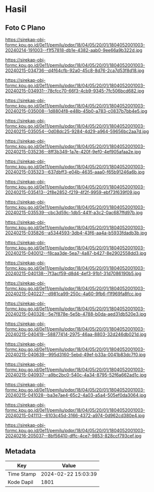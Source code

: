 # Hasil

## Foto C Plano

https://sirekap-obj-formc.kpu.go.id/0e11/pemilu/pdpr/18/04/05/20/01/1804052001003-20240214-191003--f1f57818-db1e-4382-aab0-9ee66a9b322d.jpg

https://sirekap-obj-formc.kpu.go.id/0e11/pemilu/pdpr/18/04/05/20/01/1804052001003-20240215-034736--d4f64cfb-92a0-45c8-8d76-2ca7d53f8d18.jpg

https://sirekap-obj-formc.kpu.go.id/0e11/pemilu/pdpr/18/04/05/20/01/1804052001003-20240215-034931--78cfcc70-66f3-4cb9-9345-7fc506bcd682.jpg

https://sirekap-obj-formc.kpu.go.id/0e11/pemilu/pdpr/18/04/05/20/01/1804052001003-20240215-035008--1d8804f8-e48b-45b0-a783-c0837b7bb4e5.jpg

https://sirekap-obj-formc.kpu.go.id/0e11/pemilu/pdpr/18/04/05/20/01/1804052001003-20240215-035054--0d08dc25-9284-4d29-a964-59656bc2aa7d.jpg

https://sirekap-obj-formc.kpu.go.id/0e11/pemilu/pdpr/18/04/05/20/01/1804052001003-20240215-035236--8ff3b349-1a7e-420f-9ef0-4ef905afaa2e.jpg

https://sirekap-obj-formc.kpu.go.id/0e11/pemilu/pdpr/18/04/05/20/01/1804052001003-20240215-035323--637dbff3-e04b-4635-aaa0-f65b91246a6b.jpg

https://sirekap-obj-formc.kpu.go.id/0e11/pemilu/pdpr/18/04/05/20/01/1804052001003-20240215-035413--2f8e2852-f219-4f2f-9959-ebf73f639f09.jpg

https://sirekap-obj-formc.kpu.go.id/0e11/pemilu/pdpr/18/04/05/20/01/1804052001003-20240215-035539--cbc3d59c-1db5-441f-a3c2-0ac687ffd97b.jpg

https://sirekap-obj-formc.kpu.go.id/0e11/pemilu/pdpr/18/04/05/20/01/1804052001003-20240215-035826--a5344593-3db4-43f6-aa4a-b5933fdadb3b.jpg

https://sirekap-obj-formc.kpu.go.id/0e11/pemilu/pdpr/18/04/05/20/01/1804052001003-20240215-040012--f8caa3de-5ea7-4a87-b427-8e2902558dd3.jpg

https://sirekap-obj-formc.kpu.go.id/0e11/pemilu/pdpr/18/04/05/20/01/1804052001003-20240215-040138--7f3acf59-d8d4-4ef3-91b1-31d7086190b5.jpg

https://sirekap-obj-formc.kpu.go.id/0e11/pemilu/pdpr/18/04/05/20/01/1804052001003-20240215-040227--d981ca99-250c-4a60-9fb6-f1f969fa8fcc.jpg

https://sirekap-obj-formc.kpu.go.id/0e11/pemilu/pdpr/18/04/05/20/01/1804052001003-20240215-040326--5e7f878e-5e5b-4788-b0da-aed31db520e3.jpg

https://sirekap-obj-formc.kpu.go.id/0e11/pemilu/pdpr/18/04/05/20/01/1804052001003-20240215-040419--58877414-2975-46aa-8803-32d246db021d.jpg

https://sirekap-obj-formc.kpu.go.id/0e11/pemilu/pdpr/18/04/05/20/01/1804052001003-20240215-040639--995d3160-5ebd-49ef-b33a-0041b83dc7f0.jpg

https://sirekap-obj-formc.kpu.go.id/0e11/pemilu/pdpr/18/04/05/20/01/1804052001003-20240215-040937--a9bc2bc0-540c-4a34-8795-52f6a662ad1c.jpg

https://sirekap-obj-formc.kpu.go.id/0e11/pemilu/pdpr/18/04/05/20/01/1804052001003-20240215-041028--ba3e7ae4-65c2-4a03-a5a4-505ef0da3064.jpg

https://sirekap-obj-formc.kpu.go.id/0e11/pemilu/pdpr/18/04/05/20/01/1804052001003-20240215-041113--6103c45d-3166-4372-a974-0d962cd380e4.jpg

https://sirekap-obj-formc.kpu.go.id/0e11/pemilu/pdpr/18/04/05/20/01/1804052001003-20240216-205037--8bf56410-dffc-4ce7-9853-828ccf793cef.jpg


## Metadata

| Key        | Value               |
| ---------- | ------------------- |
| Time Stamp | 2024-02-22 15:03:39 |
| Kode Dapil | 1801                |




